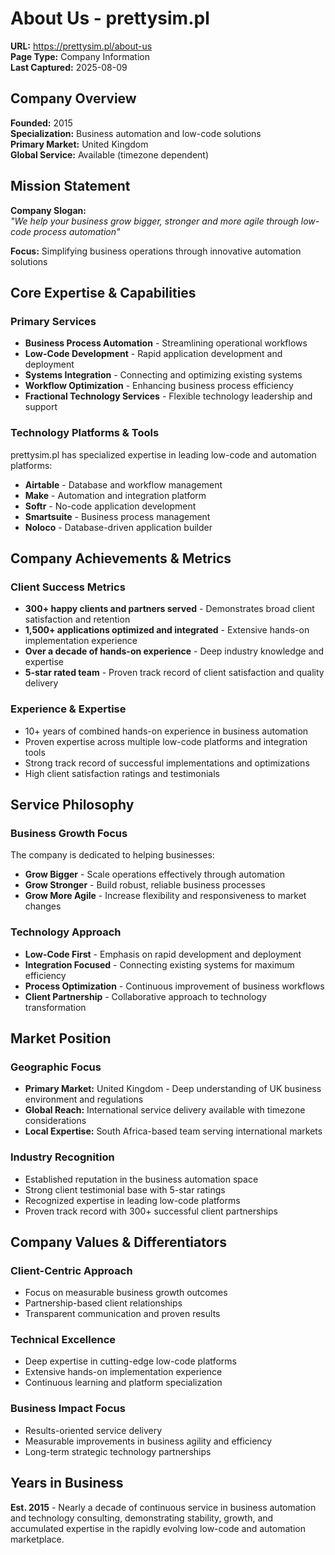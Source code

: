 # About Us - prettysim.pl

**URL:** https://prettysim.pl/about-us  
**Page Type:** Company Information  
**Last Captured:** 2025-08-09

## Company Overview

**Founded:** 2015  
**Specialization:** Business automation and low-code solutions  
**Primary Market:** United Kingdom  
**Global Service:** Available (timezone dependent)

## Mission Statement

**Company Slogan:**  
*"We help your business grow bigger, stronger and more agile through low-code process automation"*

**Focus:** Simplifying business operations through innovative automation solutions

## Core Expertise & Capabilities

### Primary Services
- **Business Process Automation** - Streamlining operational workflows
- **Low-Code Development** - Rapid application development and deployment  
- **Systems Integration** - Connecting and optimizing existing systems
- **Workflow Optimization** - Enhancing business process efficiency
- **Fractional Technology Services** - Flexible technology leadership and support

### Technology Platforms & Tools

prettysim.pl has specialized expertise in leading low-code and automation platforms:

- **Airtable** - Database and workflow management
- **Make** - Automation and integration platform
- **Softr** - No-code application development
- **Smartsuite** - Business process management
- **Noloco** - Database-driven application builder

## Company Achievements & Metrics

### Client Success Metrics
- **300+ happy clients and partners served** - Demonstrates broad client satisfaction and retention
- **1,500+ applications optimized and integrated** - Extensive hands-on implementation experience
- **Over a decade of hands-on experience** - Deep industry knowledge and expertise
- **5-star rated team** - Proven track record of client satisfaction and quality delivery

### Experience & Expertise
- 10+ years of combined hands-on experience in business automation
- Proven expertise across multiple low-code platforms and integration tools
- Strong track record of successful implementations and optimizations
- High client satisfaction ratings and testimonials

## Service Philosophy

### Business Growth Focus
The company is dedicated to helping businesses:
- **Grow Bigger** - Scale operations effectively through automation
- **Grow Stronger** - Build robust, reliable business processes
- **Grow More Agile** - Increase flexibility and responsiveness to market changes

### Technology Approach
- **Low-Code First** - Emphasis on rapid development and deployment
- **Integration Focused** - Connecting existing systems for maximum efficiency
- **Process Optimization** - Continuous improvement of business workflows
- **Client Partnership** - Collaborative approach to technology transformation

## Market Position

### Geographic Focus
- **Primary Market:** United Kingdom - Deep understanding of UK business environment and regulations
- **Global Reach:** International service delivery available with timezone considerations
- **Local Expertise:** South Africa-based team serving international markets

### Industry Recognition
- Established reputation in the business automation space
- Strong client testimonial base with 5-star ratings
- Recognized expertise in leading low-code platforms
- Proven track record with 300+ successful client partnerships

## Company Values & Differentiators

### Client-Centric Approach
- Focus on measurable business growth outcomes
- Partnership-based client relationships
- Transparent communication and proven results

### Technical Excellence
- Deep expertise in cutting-edge low-code platforms
- Extensive hands-on implementation experience
- Continuous learning and platform specialization

### Business Impact Focus
- Results-oriented service delivery
- Measurable improvements in business agility and efficiency
- Long-term strategic technology partnerships

## Years in Business

**Est. 2015** - Nearly a decade of continuous service in business automation and technology consulting, demonstrating stability, growth, and accumulated expertise in the rapidly evolving low-code and automation marketplace.